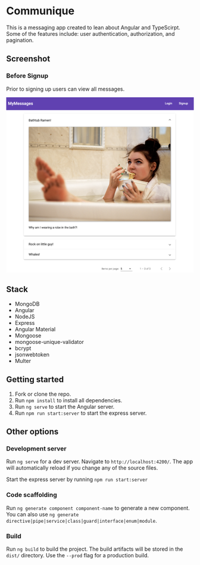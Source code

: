 # Communique

This is a messaging app created to lean about Angular and TypeScirpt. Some of the features include: user authentication, authorization, and pagination.

## Screenshot

### Before Signup

Prior to signing up users can view all messages.

!["Prior to signing up users can view all messages"](https://github.com/Lizzyfemme/communique/blob/master/screenshots/prior-to-signup.png)

## Stack

- MongoDB
- Angular
- NodeJS
- Express
- Angular Material
- Mongoose
- mongoose-unique-validator
- bcrypt
- jsonwebtoken
- Multer

## Getting started

1. Fork or clone the repo.
2. Run `npm install` to install all dependencies.
3. Run `ng serve` to start the Angular server.
4. Run `npm run start:server` to start the express server.

## Other options

### Development server

Run `ng serve` for a dev server. Navigate to `http://localhost:4200/`. The app will automatically reload if you change any of the source files.

Start the express server by running `npm run start:server`

### Code scaffolding

Run `ng generate component component-name` to generate a new component. You can also use `ng generate directive|pipe|service|class|guard|interface|enum|module`.

### Build

Run `ng build` to build the project. The build artifacts will be stored in the `dist/` directory. Use the `--prod` flag for a production build.
